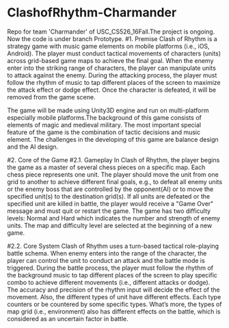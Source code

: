 # ClashofRhythm-Charmander
Repo for team 'Charmander' of USC_CS526_16Fall.The project is ongoing. Now the code is under branch Prototype.
#1.	Premise
Clash of Rhythm is a strategy game with music game elements on mobile platforms (i.e., iOS, Android). The player must conduct tactical movements of characters (units) across grid-based game maps to achieve the final goal.  When the enemy enter into the striking range of characters, the player can manipulate units to attack against the enemy. During the attacking process, the player must follow the rhythm of music to tap different places of the screen to maximize the attack effect or dodge effect. Once the character is defeated, it will be removed from the game scene.

The game will be made using Unity3D engine and run on multi-platform especially mobile platforms.The background of this game consists of elements of magic and medieval military. The most important special feature of the game is the combination of tactic decisions and music element. The challenges in the developing of this game are balance design and the AI design.

#2.	Core of the Game
#2.1.	Gameplay
In Clash of Rhythm, the player begins the game as a master of several chess pieces on a specific map. Each chess piece represents one unit. The player should move the unit from one grid to another to achieve different final goals, e.g., to defeat all enemy units or the enemy boss that are controlled by the opponent(AI) or to move the specified unit(s) to the destination grid(s). If all units are defeated or the specified unit are killed in battle, the player would receive a "Game Over" message and must quit or restart the game. The game has two difficulty levels: Normal and Hard which indicates the number and strength of enemy units. The map and difficulty level are selected at the beginning of a new game.

#2.2.	Core System
Clash of Rhythm uses a turn-based tactical role-playing battle schema. When enemy enters into the range of the character, the player can control the unit to conduct an attack and the battle mode is triggered. During the battle process, the player must follow the rhythm of the background music to tap different places of the screen to play specific combo to achieve different movements (i.e., different attacks or dodge). The accuracy and precision of the rhythm input will decide the effect of the movement. Also,  the different types of unit have different effects. Each type counters or be countered by some specific types. What’s more, the types of map grid (i.e., environment) also has different effects on the battle, which is considered as an uncertain factor in battle.


